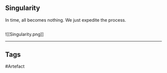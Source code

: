 ## Singularity
In time, all becomes nothing.
We just expedite the process.
## 
![[Singularity.png]]

---
## Tags
#Artefact